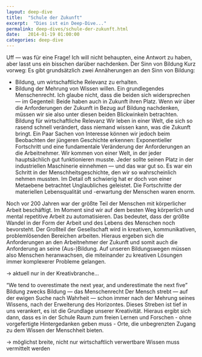 ```yaml
---
layout: deep-dive
title:  "Schule der Zukunft"
excerpt:  "Dies ist ein Deep-Dive..."
permalink: deep-dives/schule-der-zukunft.html
date:   2014-01-19 01:00:00
categories: deep-dive
---
```


Uff — was für eine Frage! Ich will nicht behaupten, eine Antwort zu haben, aber lasst uns ein bisschen darüber nachdenken.
Der Sinn von Bildung
Kurz vorweg: Es gibt grundsätzlich zwei Annäherungen an den Sinn von Bildung:
* Bildung, um wirtschaftliche Relevanz zu erhalten.
* Bildung der Mehrung von Wissen willen. Ein grundlegendes Menschenrecht.
Ich glaube nicht, dass die beiden sich widersprechen — im Gegenteil: Beide haben auch in Zukunft ihren Platz. Wenn wir über die Anforderungen der Zukunft in Bezug auf Bildung nachdenken, müssen wir sie also unter diesen beiden Blickwinkeln betrachten.
Bildung für wirtschaftliche Relevanz
Wir leben in einer Welt, die sich so rasend schnell verändert, dass niemand wissen kann, was die Zukunft bringt. Ein Paar Sachen von Interesse können wir jedoch beim Beobachten der jüngeren Geschichte erkennen: Exponentieller Fortschritt und eine fundamentale Veränderung der Anforderungen an die Arbeitnehmer.
Wir kommen von einer Welt, in der jeder hauptsächlich gut funktionieren musste. Jeder sollte seinen Platz in der industriellen Maschinerie einnehmen — und das war gut so. Es war ein Schritt in der Menschheitsgeschichte, den wir so wahrscheinlich nehmen mussten. Im Detail oft schwierig hat er doch von einer Metaebene betrachtet Unglaubliches geleistet. Die Fortschritte der materiellen Lebensqualität und -erwartung der Menschen waren enorm.

Noch vor 200 Jahren war der größte Teil der Menschen mit körperlicher Arbeit beschäftigt. Im Moment sind wir auf dem besten Weg körperlich und mental repetitive Arbeit zu automatisieren. Das bedeutet, dass der größte Wandel in der Form der Arbeit und des Lebens des Menschen noch bevorsteht. Der Großteil der Gesellschaft wird in kreativen, kommunikativen, problemlösenden Bereichen arbeiten.
Hieraus ergeben sich die Anforderungen an den Arbeitnehmer der Zukunft und somit auch die Anforderung an seine (Aus-)Bildung. Auf unseren Bildungswegen müssen also Menschen heranwachsen, die miteinander zu kreativen Lösungen immer komplexerer Probleme gelangen.


→ aktuell nur in der Kreativbranche…


“We tend to overestimate the next year, and underestimate the next five”
Bildung zwecks Bildung — das Menschenrecht
Der Mensch strebt — auf der ewigen Suche nach Wahrheit — schon immer nach der Mehrung seines Wissens, nach der Erweiterung des Horizontes. Dieses Streben ist tief in uns verankert, es ist die Grundlage unserer Kreativität.
Hieraus ergibt sich dann, dass es in der Schule Raum zum freien Lernen und Forschen - ohne vorgefertigte Hintergedanken geben muss - Orte, die unbegrenzten Zugang zu dem Wissen der Menschheit bieten.


→ möglichst breite, nicht nur wirtschaftlich verwertbare Wissen muss vermittelt werden
